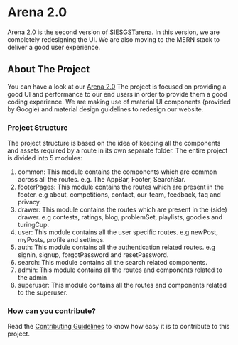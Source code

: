 # Arena 2.0

Arena 2.0 is the second version of [SIESGSTarena](http://arena.siesgst.ac.in/). In this version, we are completely redesigning the UI. We are also moving to the MERN stack to deliver a good user experience.

## About The Project

You can have a look at our [Arena 2.0](https://arena-2.herokuapp.com/)
The project is focused on providing a good UI and performance to our end users in order to provide them a good coding experience. We are making use of material UI components (provided by Google) and material design guidelines to redesign our website.

### Project Structure

The project structure is based on the idea of keeping all the components and assets required by a route in its own separate folder.
The entire project is divided into 5 modules:

1. common: This module contains the components which are common across all the routes. e.g. The AppBar, Footer, SearchBar.
1. footerPages: This module contains the routes which are present in the footer. e.g about, competitions, contact, our-team, feedback, faq and privacy.
1. drawer: This module contains the routes which are present in the (side) drawer. e.g contests, ratings, blog, problemSet, playlists, goodies and turingCup.
1. user: This module contains all the user specific routes. e.g newPost, myPosts, profile and settings.
1. auth: This module contains all the authentication related routes. e.g signin, signup, forgotPassword and resetPassword.
1. search: This module contains all the search related components.
1. admin: This module contains all the routes and components related to the admin.
1. superuser: This module contains all the routes and components related to the superuser.


### How can you contribute?

Read the [Contributing Guidelines](https://github.com/siesgstarena/Arena-2.0/blob/master/CONTRIBUTING.md) to know how easy it is to contribute to this project.
